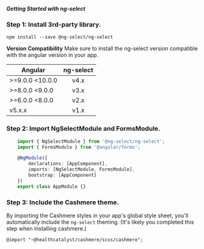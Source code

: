 ##### Getting Started with ng-select

### Step 1: Install 3rd-party library.

```
npm install --save @ng-select/ng-select
```

**Version Compatibility**
Make sure to install the ng-select version compatible with the angular version in your app.

| Angular| ng-select|
| ------|:------:| 
| >=9.0.0 <10.0.0 | v4.x |
| >=8.0.0 <9.0.0  | v3.x |
| >=6.0.0 <8.0.0  | v2.x |
| v5.x.x  | v1.x |


### Step 2: Import NgSelectModule and FormsModule.
```typescript
    import { NgSelectModule } from '@ng-select/ng-select';
    import { FormsModule } from '@angular/forms';

    @NgModule({
        declarations: [AppComponent],
        imports: [NgSelectModule, FormsModule],
        bootstrap: [AppComponent]
    })
    export class AppModule {}
```


### Step 3: Include the Cashmere theme.

By importing the Cashmere styles in your app's global style sheet, you'll automatically include the `ng-select` theming.
(It's likely you completed this step when installing cashmere.)

```
@import "~@healthcatalyst/cashmere/scss/cashmere";
```
